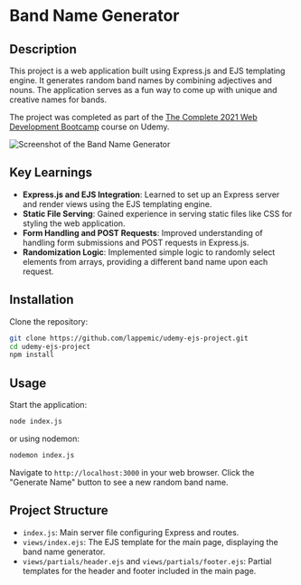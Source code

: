 # Band Name Generator

## Description

This project is a web application built using Express.js and EJS templating engine. It generates random band names by combining adjectives and nouns. The application serves as a fun way to come up with unique and creative names for bands.

The project was completed as part of the [The Complete 2021 Web Development Bootcamp](https://www.udemy.com/course/the-complete-web-development-bootcamp/) course on Udemy.

![Screenshot of the Band Name Generator](./public/images/screenshot.png)

## Key Learnings

- **Express.js and EJS Integration**: Learned to set up an Express server and render views using the EJS templating engine.
- **Static File Serving**: Gained experience in serving static files like CSS for styling the web application.
- **Form Handling and POST Requests**: Improved understanding of handling form submissions and POST requests in Express.js.
- **Randomization Logic**: Implemented simple logic to randomly select elements from arrays, providing a different band name upon each request.

## Installation

Clone the repository:

```bash
git clone https://github.com/lappemic/udemy-ejs-project.git
cd udemy-ejs-project
npm install
```

## Usage

Start the application:
```bash
node index.js
```
or using nodemon:
```bash
nodemon index.js
```

Navigate to `http://localhost:3000` in your web browser. Click the "Generate Name" button to see a new random band name.

## Project Structure

- `index.js`: Main server file configuring Express and routes.
- `views/index.ejs`: The EJS template for the main page, displaying the band name generator.
- `views/partials/header.ejs` and `views/partials/footer.ejs`: Partial templates for the header and footer included in the main page.


